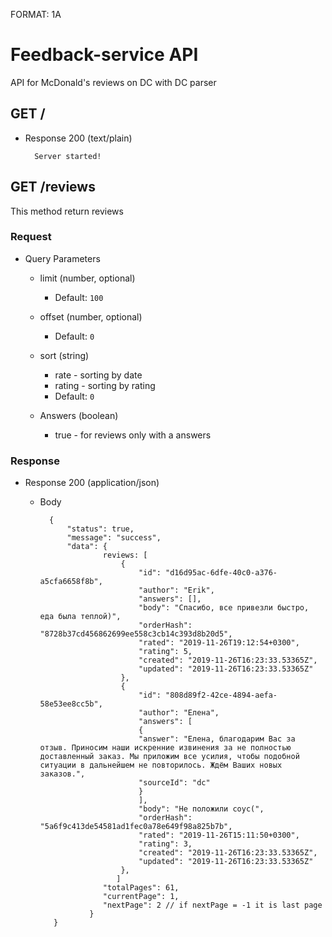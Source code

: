 FORMAT: 1A

# Feedback-service API
API for McDonald's reviews on DC with DC parser 

## GET /
+ Response 200 (text/plain)

        Server started!
        
        
## GET /reviews
This method return reviews

### Request

+ Query Parameters

    + limit (number, optional)
        + Default: `100`
        
    + offset (number, optional)
        + Default: `0`
        
    + sort (string)
        + rate - sorting by date 
        + rating - sorting by rating
        + Default: `0`
         
    + Answers (boolean)
        + true - for reviews only with a answers 
        
### Response

+ Response 200 (application/json)

    + Body

            {
                "status": true,
                "message": "success",
                "data": {
                        reviews: [
                            {
                                "id": "d16d95ac-6dfe-40c0-a376-a5cfa6658f8b",
                                "author": "Erik",
                                "answers": [],
                                "body": "Спасибо, все привезли быстро, еда была теплой)",
                                "orderHash": "8728b37cd456862699ee558c3cb14c393d8b20d5",
                                "rated": "2019-11-26T19:12:54+0300",
                                "rating": 5,
                                "created": "2019-11-26T16:23:33.53365Z",
                                "updated": "2019-11-26T16:23:33.53365Z"
                            },
                            {
                                "id": "808d89f2-42ce-4894-aefa-58e53ee8cc5b",
                                "author": "Елена",
                                "answers": [
                                {
                                "answer": "Елена, благодарим Вас за отзыв. Приносим наши искренние извинения за не полностью доставленный заказ. Мы приложим все усилия, чтобы подобной ситуации в дальнейшем не повторилось. Ждём Ваших новых заказов.",
                                "sourceId": "dc"
                                }
                                ],
                                "body": "Не положили соус(",
                                "orderHash": "5a6f9c413de54581ad1fec0a78e649f98a825b7b",
                                "rated": "2019-11-26T15:11:50+0300",
                                "rating": 3,
                                "created": "2019-11-26T16:23:33.53365Z",
                                "updated": "2019-11-26T16:23:33.53365Z"
                            },
                           ]
                        "totalPages": 61,
                        "currentPage": 1,
                        "nextPage": 2 // if nextPage = -1 it is last page
                     }
             }
    
